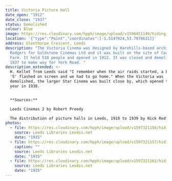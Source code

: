 ```yaml
---
title: Victoria Picture Hall
date_open: "1912"
date_close: "1937"
status: Demolished
colour: Blue
image: https://res.cloudinary.com/hpph/image/upload/v1596451149/hidinginplainsight/victoriapicturehall.svg
location: '{"type":"Point","coordinates":[-1.5147024,53.7976631]}'
address: Glenthorpe Crescent, Leeds
description: "The Victoria Cinema was designed by Harehills-based architect W.C.
  Rodgers for Goldstone Cinemas Ltd and it was built on the site of Coach Hall
  Farm. It held 510 people and opened in 1912. It was closed and demolished in
  1937 to make way for York Road. "
description_extended: >-
  H. Kellet from Leeds said "I remember when the air raids started, a big letter
  'S' flashed on screen and we had to go home." When the Victoria was
  demolished, the larger Star Cinema was built close by, which opened the next
  year in 1938.


  **Sources:**

  Leeds Cinemas 2 by Robert Preedy

  The distribution of picture halls in Leeds, 1910 to 1939 by Nick Redfern
photos:
  - file: https://res.cloudinary.com/hpph/image/upload/v1597321156/hidinginplainsight/Victoria_Picture_Hall_Leeds_Libraries_2002820_40185183.jpg
    source: Leeds Libraries Leodis.net
    date: "1935"
  - file: https://res.cloudinary.com/hpph/image/upload/v1597321157/hidinginplainsight/Victoria_Picture_Hall_Leeds_Libraries_2002820_12823122.jpg
    caption: ""
    source: Leeds Libraries Leodis.net
    date: "1935"
  - file: https://res.cloudinary.com/hpph/image/upload/v1597321161/hidinginplainsight/Victoria_Picture_Hall_Leeds_Libraries_2002820_43912905.jpg
    source: Leeds Libraries Leodis.net
    date: "1935"
---
```

